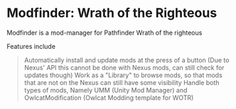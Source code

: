 # Modfinder: Wrath of the Righteous

Modfinder is a mod-manager for Pathfinder Wrath of the righteous

Features include
>Automatically install and update mods at the press of a button (Due to Nexus' API this cannot be done with Nexus mods, can still check for updates though)
>Work as a "Library" to browse mods, so that mods that are not on the Nexus can still have some visibility
>Handle both types of mods, Namely UMM (Unity Mod Manager) and OwlcatModification (Owlcat Modding template for WOTR)
